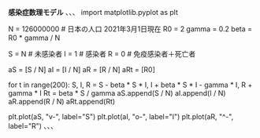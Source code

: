 __感染症数理モデル__
、、、
import matplotlib.pyplot as plt

N = 126000000  # 日本の人口 2021年3月1日現在
R0 = 2
gamma = 0.2
beta = R0 * gamma / N

S = N  # 未感染者
I = 1  # 感染者
R = 0  # 免疫感染者＋死亡者

aS = [S / N]
aI = [I / N]
aR = [R / N]
aRt = [R0]

for t in range(200):
    S, I, R = S - beta * S * I, I + beta * S * I - gamma * I, R + gamma * I
    Rt = beta * S / gamma
    aS.append(S / N)
    aI.append(I / N)
    aR.append(R / N)
    aRt.append(Rt)

plt.plot(aS, "v-", label="S")
plt.plot(aI, "o-", label="I")
plt.plot(aR, "^-", label="R")
、、、
